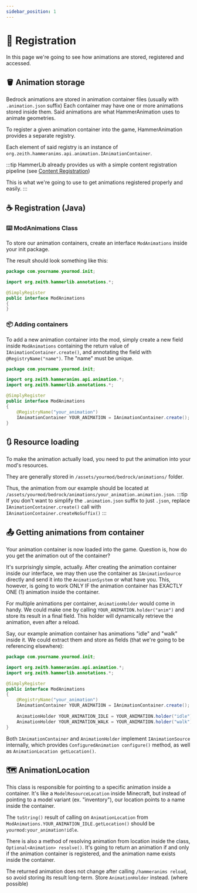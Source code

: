 ```yaml
---
sidebar_position: 1
---
```


# 📝 Registration
In this page we're going to see how animations are stored, registered and accessed.

## 🪣 Animation storage
Bedrock animations are stored in animation container files (usually with `.animation.json` suffix)
Each container may have one or more animations stored inside them. Said animations are what HammerAnimation uses to animate geometries.

To register a given animation container into the game, HammerAnimation provides a separate registry.

Each element of said registry is an instance of `org.zeith.hammeranims.api.animation.IAnimationContainer`.

:::tip
HammerLib already provides us with a simple content registration pipeline (see [Content Registration](/docs/hammeranims/animations/configured_animation#%EF%B8%8F-settings))

This is what we're going to use to get animations registered properly and easily.
:::

## ☕ Registration (Java)

### ⌨️ ModAnimations Class
To store our animation containers, create an interface `ModAnimations` inside your init package.

The result should look something like this:
```java
package com.yourname.yourmod.init;

import org.zeith.hammerlib.annotations.*;

@SimplyRegister
public interface ModAnimations
{
}
```

### 📦 Adding containers
To add a new animation container into the mod, simply create a new field inside `ModAnimations` containing the return value of `IAnimationContainer.create()`, and annotating the field with `@RegistryName("name")`. The "name" must be unique.
```java
package com.yourname.yourmod.init;

import org.zeith.hammeranims.api.animation.*;
import org.zeith.hammerlib.annotations.*;

@SimplyRegister
public interface ModAnimations
{
    @RegistryName("your_animation")
    IAnimationContainer YOUR_ANIMATION = IAnimationContainer.create();
}
```

## 🔃 Resource loading
To make the animation actually load, you need to put the animation into your mod's resources.

They are generally stored in `/assets/yourmod/bedrock/animations/` folder.

Thus, the animation from our example should be located at `/assets/yourmod/bedrock/animations/your_animation.animation.json`.
:::tip
If you don't want to simplify the `.animation.json` suffix to just `.json`, replace `IAnimationContainer.create()` call with `IAnimationContainer.createNoSuffix()`
:::

## 📤 Getting animations from container
Your animation container is now loaded into the game.
Question is, how do you get the animation out of the container?

It's surprisingly simple, actually.
After creating the animation container inside our interface, we may then use the container as `IAnimationSource` directly and send it into the `AnimationSystem` or what have you.
This, however, is going to work ONLY IF the animation container has EXACTLY ONE (1) animation inside the container.

For multiple animations per container, `AnimationHolder` would come in handy.
We could make one by calling `YOUR_ANIMATION.holder("anim")` and store its result in a final field. This holder will dynamically retrieve the animation, even after a reload.

Say, our example animation container has animations "idle" and "walk" inside it. We could extract them and store as fields (that we're going to be referencing elsewhere):
```java
package com.yourname.yourmod.init;

import org.zeith.hammeranims.api.animation.*;
import org.zeith.hammerlib.annotations.*;

@SimplyRegister
public interface ModAnimations
{
    @RegistryName("your_animation")
    IAnimationContainer YOUR_ANIMATION = IAnimationContainer.create();
    
    AnimationHolder YOUR_ANIMATION_IDLE = YOUR_ANIMATION.holder("idle");
    AnimationHolder YOUR_ANIMATION_WALK = YOUR_ANIMATION.holder("walk");
}
```

Both `IAnimationContainer` and `AnimationHolder` implement `IAnimationSource` internally, which provides `ConfiguredAnimation configure()` method, as well as `AnimationLocation getLocation()`.

## 🗺️ AnimationLocation

This class is responsible for pointing to a specific animation inside a container.
It's like a `ModelResourceLocation` inside Minecraft, but instead of pointing to a model variant (ex. "inventory"), our location points to a name inside the container.

The `toString()` result of calling on `AnimationLocation` from `ModAnimations.YOUR_ANIMATION_IDLE.getLocation()` should be `yourmod:your_animation!idle`.

There is also a method of resolving animation from location inside the class, `Optional<Animation> resolve()`.
It's going to return an animation if and only if the animation container is registered, and the animation name exists inside the container.

The returned animation does not change after calling `/hammeranims reload`, so avoid storing its result long-term. Store `AnimationHolder` instead. (where possible)